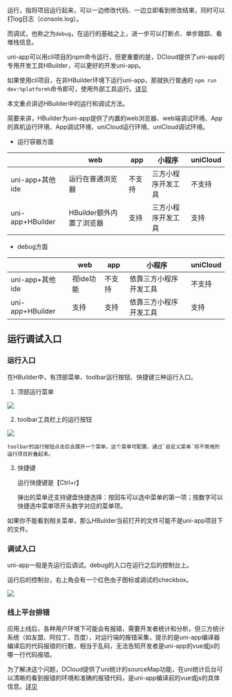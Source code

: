 运行，指将项目运行起来，可以一边修改代码、一边立即看到修改结果，同时可以打log日志（console.log）。

而调试，也称之为`debug`，在运行的基础之上，进一步可以打断点、单步跟踪、看堆栈信息。

uni-app可以用cli项目的npm命令运行，但更重要的是，DCloud提供了uni-app的专用开发工具HBuilder，可以更好的开发uni-app。

如果使用cli项目，在非HBuilder环境下运行uni-app，那就执行普通的 `npm run dev:%platform%`命令即可，使用外部工具运行。[详见](../quickstart-cli.md#运行、发布uni-app)

本文重点讲述HBuilder中的运行和调试方法。

简要来讲，HBuilder为uni-app提供了内置的web浏览器、web端调试环境、App的真机运行环境、App调试环境、uniCloud运行环境、uniCloud调试环境。

- 运行容器方面

|					|web						|app		|小程序				|uniCloud|
|--					|--							|--			|--					|--		|
|uni-app+其他ide		|运行在普通浏览器				|不支持		|三方小程序开发工具	|不支持	|
|uni-app+HBuilder	|HBuilder额外内置了浏览器		|支持		|三方小程序开发工具	|支持	|

- debug方面

|					|web		|app	|小程序					|uniCloud|
|--					|--			|--		|--						|--		|
|uni-app+其他ide		|视ide功能	|不支持	|依靠三方小程序开发工具	|不支持	|
|uni-app+HBuilder	|支持		|支持	|依靠三方小程序开发工具	|支持	|

## 运行调试入口

### 运行入口
在HBuilder中，有顶部菜单、toolbar运行按钮、快捷键三种运行入口。

1. 顶部运行菜单

![](https://qiniu-web-assets.dcloud.net.cn/unidoc/zh/menurun.png)

2. toolbar工具栏上的运行按钮

![](https://qiniu-web-assets.dcloud.net.cn/unidoc/zh/toolbarrun.png)

	toolbar的运行按钮点击后会展开一个菜单。这个菜单可配置，通过`自定义菜单`将不常用的运行项目折叠起来。

3. 快捷键
	
	运行快捷键是【Ctrl+r】
	
	弹出的菜单还支持键盘快捷选择：按回车可以选中菜单的第一项；按数字可以快捷选中菜单项开头数字对应的菜单项。

如果你不能看到相关菜单，那么HBuilder当前打开的文件可能不是uni-app项目下的文件。

### 调试入口

uni-app一般是先运行后调试。debug的入口在运行之后的控制台上。

运行后的控制台，右上角会有一个红色虫子图标或调试的checkbox。

![](https://hx.dcloud.net.cn/static/snapshots/app/h5-debug/open-debug.png)

### 线上平台排错

应用上线后，各种用户环境下可能会有报错，需要开发者统计和分析。但三方统计系统（如友盟、阿拉丁、百度），对运行端的报错采集，提示的是uni-app编译器编译后的代码报错的行数，相当于乱码，无法告知开发者是uni-app的vue或js的哪一行代码报错。

为了解决这个问题，DCloud提供了uni统计的sourceMap功能，在uni统计后台可以清晰的看到报错的环境和准确的报错代码，是uni-app编译前的vue或js的具体信息。[详见](https://uniapp.dcloud.net.cn/uni-stat-v2.html#sourcemap-parse-error)
